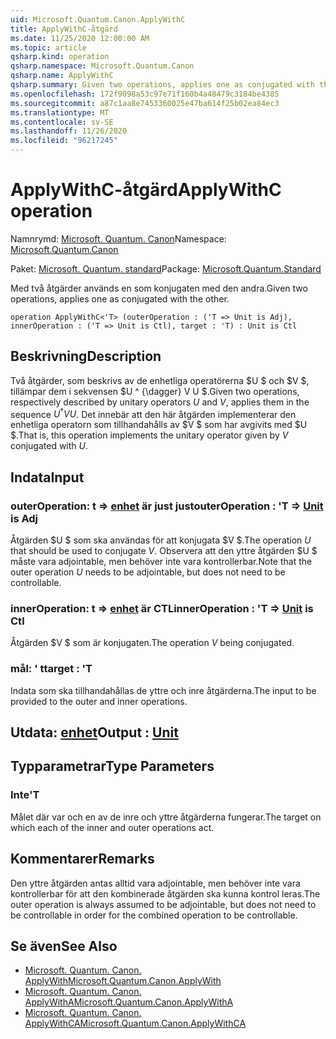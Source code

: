 ```yaml
---
uid: Microsoft.Quantum.Canon.ApplyWithC
title: ApplyWithC-åtgärd
ms.date: 11/25/2020 12:00:00 AM
ms.topic: article
qsharp.kind: operation
qsharp.namespace: Microsoft.Quantum.Canon
qsharp.name: ApplyWithC
qsharp.summary: Given two operations, applies one as conjugated with the other.
ms.openlocfilehash: 172f9098a53c97e71f160b4a48479c3184be4385
ms.sourcegitcommit: a87c1aa8e7453360025e47ba614f25b02ea84ec3
ms.translationtype: MT
ms.contentlocale: sv-SE
ms.lasthandoff: 11/26/2020
ms.locfileid: "96217245"
---
```

# <a name="applywithc-operation"></a><span data-ttu-id="a1ac8-102">ApplyWithC-åtgärd</span><span class="sxs-lookup"><span data-stu-id="a1ac8-102">ApplyWithC operation</span></span>

<span data-ttu-id="a1ac8-103">Namnrymd: [Microsoft. Quantum. Canon](xref:Microsoft.Quantum.Canon)</span><span class="sxs-lookup"><span data-stu-id="a1ac8-103">Namespace: [Microsoft.Quantum.Canon](xref:Microsoft.Quantum.Canon)</span></span>

<span data-ttu-id="a1ac8-104">Paket: [Microsoft. Quantum. standard](https://nuget.org/packages/Microsoft.Quantum.Standard)</span><span class="sxs-lookup"><span data-stu-id="a1ac8-104">Package: [Microsoft.Quantum.Standard](https://nuget.org/packages/Microsoft.Quantum.Standard)</span></span>


<span data-ttu-id="a1ac8-105">Med två åtgärder används en som konjugaten med den andra.</span><span class="sxs-lookup"><span data-stu-id="a1ac8-105">Given two operations, applies one as conjugated with the other.</span></span>

```qsharp
operation ApplyWithC<'T> (outerOperation : ('T => Unit is Adj), innerOperation : ('T => Unit is Ctl), target : 'T) : Unit is Ctl
```


## <a name="description"></a><span data-ttu-id="a1ac8-106">Beskrivning</span><span class="sxs-lookup"><span data-stu-id="a1ac8-106">Description</span></span>

<span data-ttu-id="a1ac8-107">Två åtgärder, som beskrivs av de enhetliga operatörerna $U $ och $V $, tillämpar dem i sekvensen $U ^ {\dagger} V U $.</span><span class="sxs-lookup"><span data-stu-id="a1ac8-107">Given two operations, respectively described by unitary operators $U$ and $V$, applies them in the sequence $U^{\dagger} V U$.</span></span> <span data-ttu-id="a1ac8-108">Det innebär att den här åtgärden implementerar den enhetliga operatorn som tillhandahålls av $V $ som har avgivits med $U $.</span><span class="sxs-lookup"><span data-stu-id="a1ac8-108">That is, this operation implements the unitary operator given by $V$ conjugated with $U$.</span></span>

## <a name="input"></a><span data-ttu-id="a1ac8-109">Indata</span><span class="sxs-lookup"><span data-stu-id="a1ac8-109">Input</span></span>

### <a name="outeroperation--t--unit--is-adj"></a><span data-ttu-id="a1ac8-110">outerOperation: t => [enhet](xref:microsoft.quantum.lang-ref.unit)  är just just</span><span class="sxs-lookup"><span data-stu-id="a1ac8-110">outerOperation : 'T => [Unit](xref:microsoft.quantum.lang-ref.unit)  is Adj</span></span>

<span data-ttu-id="a1ac8-111">Åtgärden $U $ som ska användas för att konjugata $V $.</span><span class="sxs-lookup"><span data-stu-id="a1ac8-111">The operation $U$ that should be used to conjugate $V$.</span></span> <span data-ttu-id="a1ac8-112">Observera att den yttre åtgärden $U $ måste vara adjointable, men behöver inte vara kontrollerbar.</span><span class="sxs-lookup"><span data-stu-id="a1ac8-112">Note that the outer operation $U$ needs to be adjointable, but does not need to be controllable.</span></span>


### <a name="inneroperation--t--unit--is-ctl"></a><span data-ttu-id="a1ac8-113">innerOperation: t => [enhet](xref:microsoft.quantum.lang-ref.unit)  är CTL</span><span class="sxs-lookup"><span data-stu-id="a1ac8-113">innerOperation : 'T => [Unit](xref:microsoft.quantum.lang-ref.unit)  is Ctl</span></span>

<span data-ttu-id="a1ac8-114">Åtgärden $V $ som är konjugaten.</span><span class="sxs-lookup"><span data-stu-id="a1ac8-114">The operation $V$ being conjugated.</span></span>


### <a name="target--t"></a><span data-ttu-id="a1ac8-115">mål: ' t</span><span class="sxs-lookup"><span data-stu-id="a1ac8-115">target : 'T</span></span>

<span data-ttu-id="a1ac8-116">Indata som ska tillhandahållas de yttre och inre åtgärderna.</span><span class="sxs-lookup"><span data-stu-id="a1ac8-116">The input to be provided to the outer and inner operations.</span></span>



## <a name="output--unit"></a><span data-ttu-id="a1ac8-117">Utdata: [enhet](xref:microsoft.quantum.lang-ref.unit)</span><span class="sxs-lookup"><span data-stu-id="a1ac8-117">Output : [Unit](xref:microsoft.quantum.lang-ref.unit)</span></span>



## <a name="type-parameters"></a><span data-ttu-id="a1ac8-118">Typparametrar</span><span class="sxs-lookup"><span data-stu-id="a1ac8-118">Type Parameters</span></span>

### <a name="t"></a><span data-ttu-id="a1ac8-119">Inte</span><span class="sxs-lookup"><span data-stu-id="a1ac8-119">'T</span></span>

<span data-ttu-id="a1ac8-120">Målet där var och en av de inre och yttre åtgärderna fungerar.</span><span class="sxs-lookup"><span data-stu-id="a1ac8-120">The target on which each of the inner and outer operations act.</span></span>

## <a name="remarks"></a><span data-ttu-id="a1ac8-121">Kommentarer</span><span class="sxs-lookup"><span data-stu-id="a1ac8-121">Remarks</span></span>

<span data-ttu-id="a1ac8-122">Den yttre åtgärden antas alltid vara adjointable, men behöver inte vara kontrollerbar för att den kombinerade åtgärden ska kunna kontrol leras.</span><span class="sxs-lookup"><span data-stu-id="a1ac8-122">The outer operation is always assumed to be adjointable, but does not need to be controllable in order for the combined operation to be controllable.</span></span>

## <a name="see-also"></a><span data-ttu-id="a1ac8-123">Se även</span><span class="sxs-lookup"><span data-stu-id="a1ac8-123">See Also</span></span>

- [<span data-ttu-id="a1ac8-124">Microsoft. Quantum. Canon. ApplyWith</span><span class="sxs-lookup"><span data-stu-id="a1ac8-124">Microsoft.Quantum.Canon.ApplyWith</span></span>](xref:Microsoft.Quantum.Canon.ApplyWith)
- [<span data-ttu-id="a1ac8-125">Microsoft. Quantum. Canon. ApplyWithA</span><span class="sxs-lookup"><span data-stu-id="a1ac8-125">Microsoft.Quantum.Canon.ApplyWithA</span></span>](xref:Microsoft.Quantum.Canon.ApplyWithA)
- [<span data-ttu-id="a1ac8-126">Microsoft. Quantum. Canon. ApplyWithCA</span><span class="sxs-lookup"><span data-stu-id="a1ac8-126">Microsoft.Quantum.Canon.ApplyWithCA</span></span>](xref:Microsoft.Quantum.Canon.ApplyWithCA)